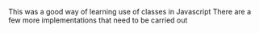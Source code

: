 This was a good way of learning use of classes in Javascript 
There are a few more implementations that need to be carried out